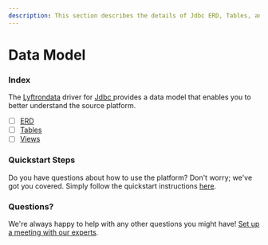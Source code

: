 ```yaml
---
description: This section describes the details of Jdbc ERD, Tables, and Views.
---
```


# Data Model

### Index

The  [Lyftrondata](https://www.lyftrondata.com/) driver for [Jdbc](https://www.lyftrondata.com/integration/jdbc/)[ ](https://www.lyftrondata.com/integration/jdbc/)provides a data model that enables you to better understand the source platform.

* [ ] [ERD](../../../business-analytics/jdbc/data-model/erd.md)
* [ ] [Tables](../../../business-analytics/jdbc/data-model/tables.md)
* [ ] [Views](../../../business-analytics/jdbc/data-model/views.md)

### Quickstart Steps

Do you have questions about how to use the platform? Don't worry; we've got you covered. Simply follow the quickstart instructions [here](../../../../quickstart-steps.md).

### Questions? <a href="#questions" id="questions"></a>

We're always happy to help with any other questions you might have! [Set up a meeting with our experts](https://www.lyftrondata.com/book-a-meeting/).

